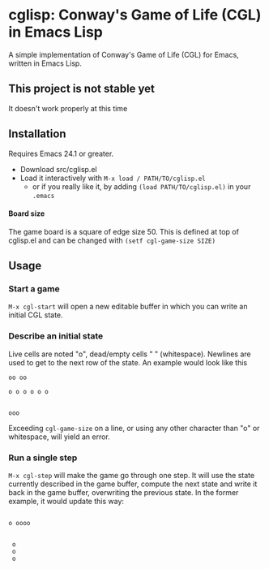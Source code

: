 # cglisp: Conway's Game of Life (CGL) in Emacs Lisp

A simple implementation of Conway's Game of Life (CGL) for Emacs, written in Emacs Lisp.

## This project is not stable yet
It doesn't work properly at this time

## Installation

Requires Emacs 24.1 or greater.

- Download src/cglisp.el
- Load it interactively with  ```M-x load / PATH/TO/cglisp.el``` 
  - or if you really like it, by adding ```(load PATH/TO/cglisp.el)``` in your ``.emacs``
#### Board size
The game board is a square of edge size 50. This is defined at top of cglisp.el and can be changed with ```(setf cgl-game-size SIZE)```

## Usage

### Start a game
``M-x cgl-start`` will open a new editable buffer in which you can write an initial CGL state.

### Describe an initial state
Live cells are noted "o", dead/empty cells " " (whitespace). Newlines are used to get to the next row of the state. An example would look like this

```
oo oo

o o o o o o


ooo
```
Exceeding ``cgl-game-size`` on a line, or using any other character than "o" or whitespace, will yield an error.

### Run a single step
``M-x cgl-step`` will make the game go through one step. It will use the state currently described in the game buffer, compute the next state and write it back in the game buffer, overwriting the previous state. In the former example, it would update this way:
```

o oooo


 o
 o
 o
```
